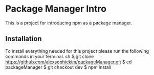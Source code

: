 # Package Manager Intro
This is a project for introducing npm as a package manager.
## Installation
To install everything needed for this project please run the following commands in your terminal.
 sh
$ git clone https://github.com/alexsophiekim/packageManager.git
$ cd packageManager
$ git checkout dev
$ npm install

